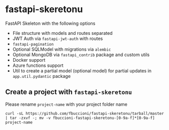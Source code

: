 fastapi-skeretonu
=================


FastAPI Skeleton with the following options


- File structure with models and routes separated
- JWT Auth via `fastapi-jwt-auth` with routes
- `fastapi-pagination`
- Optional SQLModel with migrations via `alembic`
- Optional MongoDB via `fastapi_contrib` package 
  and custom utils 
- Docker support
- Azure functions support
- Util to create a partial model (optional model) for partial
  updates in `app.util.pydantic` package



Create a project with `fastapi-skeretonu`
---------------------------------------

Please rename `project-name` with your project folder name

```
curl -sL https://github.com/fbuccioni/fastapi-skeretonu/tarball/master | tar -zxvf -; mv -v fbuccioni-fastapi-skeretonu-[0-9a-f]*[0-9a-f] project-name
```         
